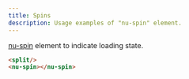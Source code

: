 ```yaml
---
title: Spins
description: Usage examples of "nu-spin" element.
---
```


[nu-spin](../../reference/nu-spin.md) element to indicate loading state.

```html
<split/>
<nu-spin></nu-spin>
```
